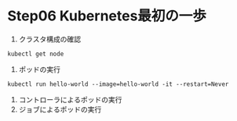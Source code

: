 # Step06 Kubernetes最初の一歩
1. クラスタ構成の確認
  ```
  kubectl get node
  ```
1. ポッドの実行
  ```
  kubectl run hello-world --image=hello-world -it --restart=Never
  ```
1. コントローラによるポッドの実行
1. ジョブによるポッドの実行
